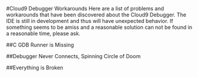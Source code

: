 #Cloud9 Debugger Workarounds
Here are a list of problems and workarounds that have been discovered about the Cloud9 Debugger. The IDE is still in development and thus will have unexpected behavior. If something seems to be amiss and a reasonable solution can not be found in a reasonable time, please ask. 

##C GDB Runner is Missing

##Debugger Never Connects, Spinning Circle of Doom

##Everything is Broken
